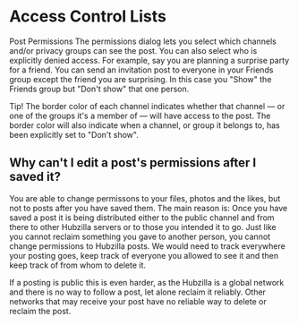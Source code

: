 # Access Control Lists

Post Permissions
The permissions dialog lets you select which channels and/or privacy groups can see the post. You can also select who is explicitly denied access. For example, say you are planning a surprise party for a friend. You can send an invitation post to everyone in your Friends group except the friend you are surprising. In this case you "Show" the Friends group but "Don't show" that one person.

Tip!
The border color of each channel indicates whether that channel — or one of the groups it's a member of — will have access to the post. The border color will also indicate when a channel, or group it belongs to, has been explicitly set to "Don't show".


## Why can't I edit a post's permissions after I saved it?
You are able to change permissons to your files, photos and the likes, but not to posts after you have saved them. The main reason is: Once you have saved a post it is being distributed either to the public channel and from there to other Hubzilla servers or to those you intended it to go. Just like you cannot reclaim something you gave to another person, you cannot change permissions to Hubzilla posts. We would need to track everywhere your posting goes, keep track of everyone you allowed to see it and then keep track of from whom to delete it.

If a posting is public this is even harder, as the Hubzilla is a global network and there is no way to follow a post, let alone reclaim it reliably. Other networks that may receive your post have no reliable way to delete or reclaim the post.
